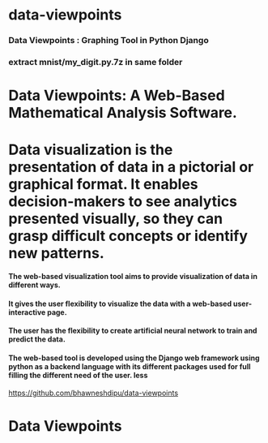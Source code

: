 # data-viewpoints

### Data Viewpoints : Graphing Tool in Python Django
### extract mnist/my_digit.py.7z in same folder

# Data Viewpoints: A Web-Based Mathematical Analysis Software.

# Data visualization is the presentation of data in a pictorial or graphical format. It enables decision-makers to see analytics presented visually, so they can grasp difficult concepts or identify new patterns.

#### The web-based visualization tool aims to provide visualization of data in different ways.
#### It gives the user flexibility to visualize the data with a web-based user-interactive page.

#### The user has the flexibility to create artificial neural network to train and predict the data.

#### The web-based tool is developed using the Django web framework using python as a backend language with its different packages used for full filling the different need of the user. less
https://github.com/bhawneshdipu/data-viewpoints

# Data Viewpoints

